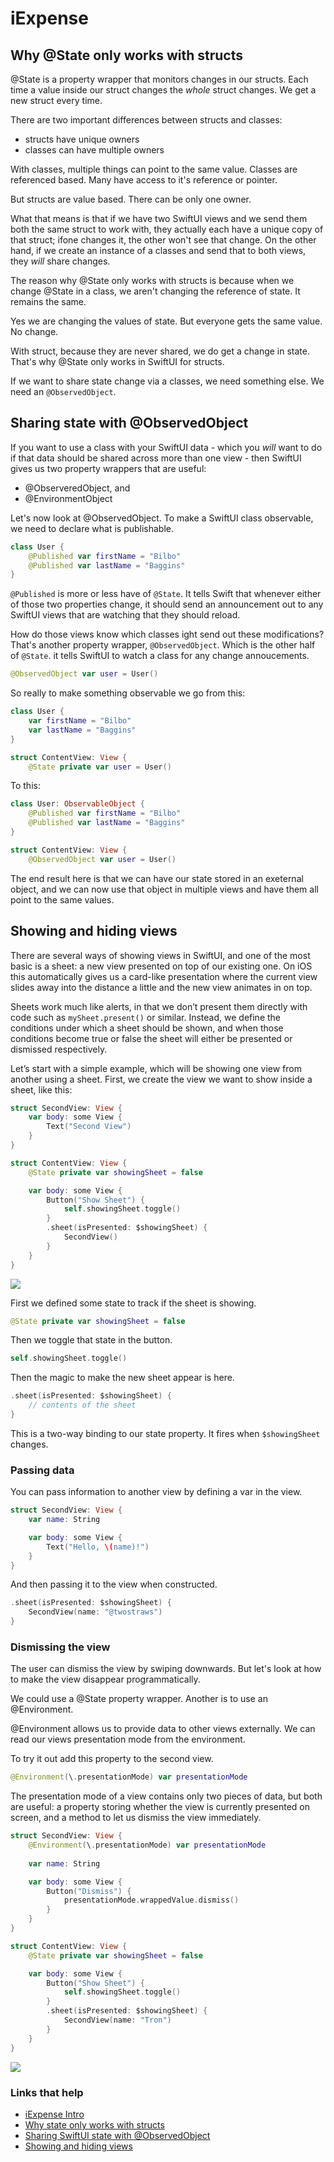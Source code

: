 # iExpense

## Why @State only works with structs

@State is a property wrapper that monitors changes in our structs. Each time a value inside our struct changes the *whole* struct changes. We get a new struct every time.

There are two important differences between structs and classes:

- structs have unique owners
- classes can have multiple owners

With classes, multiple things can point to the same value. Classes are referenced based. Many have access to it's reference or pointer.

But structs are value based. There can be only one owner.

What that means is that if we have two SwiftUI views and we send them both the same struct to work with, they actually each have a unique copy of that struct; ifone changes it, the other won't see that change. On the other hand, if we create an instance of a classes and send that to both views, they *will* share changes.

The reason why @State only works with structs is because when we change @State in a class, we aren't changing the reference of state. It remains the same.

Yes we are changing the values of state. But everyone gets the same value. No change.

With struct, because they are never shared, we do get a change in state. That's why @State only works in SwiftUI for structs.

If we want to share state change via a classes, we need something else. We need an `@ObservedObject`.

## Sharing state with @ObservedObject

If you want to use a class with your SwiftUI data - which you *will* want to do if that data should be shared across more than one view - then SwiftUI gives us two property wrappers that are useful:

- @ObserveredObject, and
- @EnvironmentObject

Let's now look at @ObservedObject. To make a SwiftUI class observable, we need to declare what is publishable.

```swift
class User {
    @Published var firstName = "Bilbo"
    @Published var lastName = "Baggins"
}
```

`@Published` is more or less have of `@State`. It tells Swift that whenever either of those two properties change, it should send an announcement out to any SwiftUI views that are watching that they should reload.

How do those views know which classes ight send out these modifications? That's another property wrapper, `@ObservedObject`. Which is the other half of `@State`. it tells SwiftUI to watch a class for any change annoucements.

```swift
@ObservedObject var user = User()
```

So really to make something observable we go from this:

```swift
class User {
    var firstName = "Bilbo"
    var lastName = "Baggins"
}

struct ContentView: View {
    @State private var user = User()
```

To this:

```swift
class User: ObservableObject {
    @Published var firstName = "Bilbo"
    @Published var lastName = "Baggins"
}

struct ContentView: View {
    @ObservedObject var user = User()
```

The end result here is that we can have our state stored in an exeternal object, and we can now use that object in multiple views and have them all point to the same values.

## Showing and hiding views

There are several ways of showing views in SwiftUI, and one of the most basic is a sheet: a new view presented on top of our existing one. On iOS this automatically gives us a card-like presentation where the current view slides away into the distance a little and the new view animates in on top.

Sheets work much like alerts, in that we don’t present them directly with code such as `mySheet.present()` or similar. Instead, we define the conditions under which a sheet should be shown, and when those conditions become true or false the sheet will either be presented or dismissed respectively.

Let’s start with a simple example, which will be showing one view from another using a sheet. First, we create the view we want to show inside a sheet, like this:

```swift
struct SecondView: View {
    var body: some View {
        Text("Second View")
    }
}

struct ContentView: View {
    @State private var showingSheet = false

    var body: some View {
        Button("Show Sheet") {
            self.showingSheet.toggle()
        }
        .sheet(isPresented: $showingSheet) {
            SecondView()
        }
    }
}
```

![](images/1.gif)

First we defined some state to track if the sheet is showing.

```swift
@State private var showingSheet = false
```

Then we toggle that state in the button.

```swift
self.showingSheet.toggle()
```

Then the magic to make the new sheet appear is here.

```swift
.sheet(isPresented: $showingSheet) {
    // contents of the sheet
}
```

This is a two-way binding to our state property. It fires when `$showingSheet` changes.

### Passing data

You can pass information to another view by defining a var in the view.

```swift
struct SecondView: View {
    var name: String

    var body: some View {
        Text("Hello, \(name)!")
    }
}
```

And then passing it to the view when constructed.

```swift
.sheet(isPresented: $showingSheet) {
    SecondView(name: "@twostraws")
}
```

### Dismissing the view

The user can dismiss the view by swiping downwards. But let's look at how to make the view disappear programmatically.

We could use a @State property wrapper. Another is to use an @Environment.

@Environment allows us to provide data to other views externally. We can read our views presentation mode from the environment.

To try it out add this property to the second view.

```swift
@Environment(\.presentationMode) var presentationMode
```

The presentation mode of a view contains only two pieces of data, but both are useful: a property storing whether the view is currently presented on screen, and a method to let us dismiss the view immediately.

```swift
struct SecondView: View {
    @Environment(\.presentationMode) var presentationMode
    
    var name: String

    var body: some View {
        Button("Dismiss") {
            presentationMode.wrappedValue.dismiss()
        }
    }
}

struct ContentView: View {
    @State private var showingSheet = false

    var body: some View {
        Button("Show Sheet") {
            self.showingSheet.toggle()
        }
        .sheet(isPresented: $showingSheet) {
            SecondView(name: "Tron")
        }
    }
}
```

![](images/2.gif)


### Links that help

- [iExpense Intro](https://www.hackingwithswift.com/books/ios-swiftui/iexpense-introduction)
- [Why state only works with structs](https://www.hackingwithswift.com/books/ios-swiftui/why-state-only-works-with-structs)
- [Sharing SwiftUI state with @ObservedObject](https://www.hackingwithswift.com/books/ios-swiftui/sharing-swiftui-state-with-observedobject)
- [Showing and hiding views](https://www.hackingwithswift.com/books/ios-swiftui/showing-and-hiding-views)